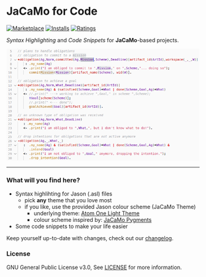 # JaCaMo for Code

[![Marketplace](https://vsmarketplacebadge.apphb.com/version/tabajara-krausburg.jacamo4code.svg)](https://marketplace.visualstudio.com/items/tabajara-krausburg.jacamo4code) [![Installs](https://vsmarketplacebadge.apphb.com/installs/tabajara-krausburg.jacamo4code.svg)](https://marketplace.visualstudio.com/items/tabajara-krausburg.jacamo4code) [![Ratings](https://vsmarketplacebadge.apphb.com/rating-short/tabajara-krausburg.jacamo4code.svg)](https://marketplace.visualstudio.com/items/tabajara-krausburg.jacamo4code)

*Syntax Highlighting* and *Code Snippets* for **JaCaMo**-based projects.

![alt text](/img/example.png)

---
### What will you find here?
- Syntax highlihting for Jason (.asl) files
  - pick **any** theme that you love most
  - if you like, use the provided Jason colour scheme (JaCaMo Theme)
    - underlying theme: [Atom One Light Theme](https://github.com/akamud/vscode-theme-onelight)
    - colour scheme inspired by: [JaCaMo Pygments](https://bitbucket.org/jomi_hubner/pygments-jacamo/src/default/)
- Some code snippets to make your life easier

Keep yourself up-to-date with changes, check out our [changelog](CHANGELOG.md).

### License
GNU General Public License v3.0, See [LICENSE](LICENSE) for more information.
